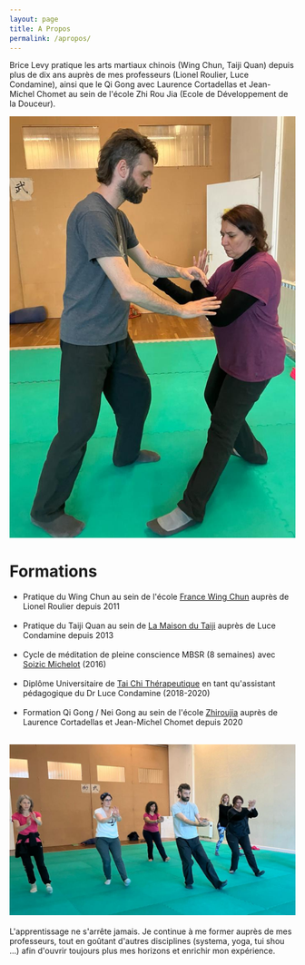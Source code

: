 ```yaml
---
layout: page
title: A Propos
permalink: /apropos/
---
```


Brice Levy pratique les arts martiaux chinois (Wing Chun, Taiji Quan) depuis plus de dix ans auprès de mes professeurs (Lionel Roulier, Luce Condamine), ainsi que le Qi Gong avec Laurence Cortadellas et Jean-Michel Chomet au sein de l'école Zhi Rou Jia (Ecole de Développement de la Douceur).

![7stars](/images/7stars.jpg)

# Formations
- Pratique du Wing Chun au sein de l'école [France Wing Chun](https://francewingchun.fr/) auprès de Lionel Roulier depuis 2011
<br /> <br />
- Pratique du Taiji Quan au sein de [La Maison du Taiji](http://lucecondamine.free.fr/) auprès de Luce Condamine depuis 2013
 <br /> <br />
- Cycle de méditation de pleine conscience MBSR (8 semaines) avec [Soizic Michelot](https://www.mbsr-paris.fr/) (2016)
 <br /> <br />
- Diplôme Universitaire de [Tai Chi Thérapeutique](https://www.u-pec.fr/fr/formation/du-tai-chi-therapeutique) en tant qu'assistant pédagogique du Dr Luce Condamine (2018-2020)
 <br /> <br />
- Formation Qi Gong / Nei Gong au sein de l'école [Zhiroujia](https://zhiroujia.fr/) auprès de Laurence Cortadellas et Jean-Michel Chomet depuis 2020
 <br /> <br />

![taiji_forme](/images/taiji_forme.jpg)
 <br /> <br />
 L'apprentissage ne s'arrête jamais. Je continue à me former auprès de mes professeurs, tout en goûtant d'autres disciplines (systema, yoga, tui shou ...) afin d'ouvrir toujours plus mes horizons et enrichir mon expérience.

